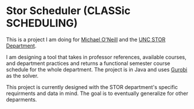 # Stor Scheduler (CLASSic SCHEDULING)
This is a project I am doing for [Michael O'Neill](https://stor.unc.edu/faculty-member/oneill-michael/) and the [UNC STOR Department](https://stor.unc.edu/).

I am designing a tool that takes in professor references, available courses, and department practices and returns a functional semester course schedule for the whole department. The project is in Java and uses [Gurobi](https://www.gurobi.com/) as the solver.

This project is currently designed with the STOR department's specific requirments and data in mind. The goal is to eventually generalize for other deparments.
